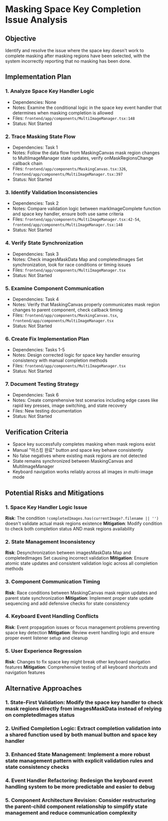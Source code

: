 # Masking Space Key Completion Issue Analysis

## Objective
Identify and resolve the issue where the space key doesn't work to complete masking after masking regions have been selected, with the system incorrectly reporting that no masking has been done.

## Implementation Plan

### 1. **Analyze Space Key Handler Logic**
   - Dependencies: None
   - Notes: Examine the conditional logic in the space key event handler that determines when masking completion is allowed
   - Files: `frontend/app/components/MultiImageManager.tsx:148`
   - Status: Not Started

### 2. **Trace Masking State Flow**
   - Dependencies: Task 1
   - Notes: Follow the data flow from MaskingCanvas mask region changes to MultiImageManager state updates, verify onMaskRegionsChange callback chain
   - Files: `frontend/app/components/MaskingCanvas.tsx:326`, `frontend/app/components/MultiImageManager.tsx:397`
   - Status: Not Started

### 3. **Identify Validation Inconsistencies**
   - Dependencies: Task 2
   - Notes: Compare validation logic between markImageComplete function and space key handler, ensure both use same criteria
   - Files: `frontend/app/components/MultiImageManager.tsx:42-54`, `frontend/app/components/MultiImageManager.tsx:148`
   - Status: Not Started

### 4. **Verify State Synchronization**
   - Dependencies: Task 3
   - Notes: Check imagesMaskData Map and completedImages Set synchronization, look for race conditions or timing issues
   - Files: `frontend/app/components/MultiImageManager.tsx`
   - Status: Not Started

### 5. **Examine Component Communication**
   - Dependencies: Task 4
   - Notes: Verify that MaskingCanvas properly communicates mask region changes to parent component, check callback timing
   - Files: `frontend/app/components/MaskingCanvas.tsx`, `frontend/app/components/MultiImageManager.tsx`
   - Status: Not Started

### 6. **Create Fix Implementation Plan**
   - Dependencies: Tasks 1-5
   - Notes: Design corrected logic for space key handler ensuring consistency with manual completion methods
   - Files: `frontend/app/components/MultiImageManager.tsx`
   - Status: Not Started

### 7. **Document Testing Strategy**
   - Dependencies: Task 6
   - Notes: Create comprehensive test scenarios including edge cases like rapid key presses, image switching, and state recovery
   - Files: New testing documentation
   - Status: Not Started

## Verification Criteria
- Space key successfully completes masking when mask regions exist
- Manual "마스킹 완료" button and space key behave consistently
- No false negatives where existing mask regions are not detected
- State remains synchronized between MaskingCanvas and MultiImageManager
- Keyboard navigation works reliably across all images in multi-image mode

## Potential Risks and Mitigations

### 1. **Space Key Handler Logic Issue**
   **Risk**: The condition `!completedImages.has(currentImage?.filename || '')` doesn't validate actual mask regions existence
   **Mitigation**: Modify condition to check both completion status AND mask regions availability

### 2. **State Management Inconsistency**
   **Risk**: Desynchronization between imagesMaskData Map and completedImages Set causing incorrect validation
   **Mitigation**: Ensure atomic state updates and consistent validation logic across all completion methods

### 3. **Component Communication Timing**
   **Risk**: Race conditions between MaskingCanvas mask region updates and parent state synchronization
   **Mitigation**: Implement proper state update sequencing and add defensive checks for state consistency

### 4. **Keyboard Event Handling Conflicts**
   **Risk**: Event propagation issues or focus management problems preventing space key detection
   **Mitigation**: Review event handling logic and ensure proper event listener setup and cleanup

### 5. **User Experience Regression**
   **Risk**: Changes to fix space key might break other keyboard navigation features
   **Mitigation**: Comprehensive testing of all keyboard shortcuts and navigation features

## Alternative Approaches

### 1. **State-First Validation**: Modify the space key handler to check mask regions directly from imagesMaskData instead of relying on completedImages status

### 2. **Unified Completion Logic**: Extract completion validation into a shared function used by both manual button and space key handler

### 3. **Enhanced State Management**: Implement a more robust state management pattern with explicit validation rules and state consistency checks

### 4. **Event Handler Refactoring**: Redesign the keyboard event handling system to be more predictable and easier to debug

### 5. **Component Architecture Revision**: Consider restructuring the parent-child component relationship to simplify state management and reduce communication complexity